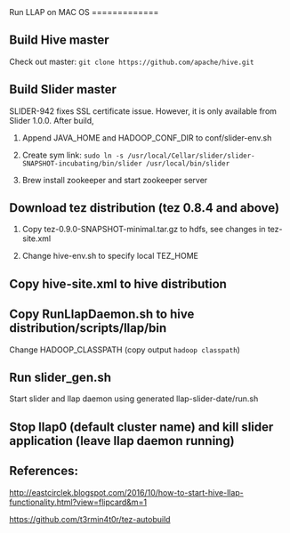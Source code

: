 <snippet>
  <content>
Run LLAP on MAC OS
=============

## Build Hive master 
Check out master: `git clone https://github.com/apache/hive.git`
## Build Slider master
SLIDER-942 fixes SSL certificate issue. However, it is only available from Slider 1.0.0. After build,

1. Append JAVA_HOME and HADOOP_CONF_DIR to conf/slider-env.sh

2. Create sym link: `sudo ln -s /usr/local/Cellar/slider/slider-SNAPSHOT-incubating/bin/slider /usr/local/bin/slider` 

3. Brew install zookeeper and start zookeeper server

## Download tez distribution (tez 0.8.4 and above)

1. Copy tez-0.9.0-SNAPSHOT-minimal.tar.gz to hdfs, see changes in tez-site.xml

2. Change hive-env.sh to specify local TEZ_HOME

## Copy hive-site.xml to hive distribution

## Copy RunLlapDaemon.sh to hive distribution/scripts/llap/bin

Change HADOOP_CLASSPATH (copy output `hadoop classpath`)

## Run slider_gen.sh

Start slider and llap daemon using generated llap-slider-date/run.sh

## Stop llap0 (default cluster name) and kill slider application (leave llap daemon running)

## References:

http://eastcirclek.blogspot.com/2016/10/how-to-start-hive-llap-functionality.html?view=flipcard&m=1

https://github.com/t3rmin4t0r/tez-autobuild
 
  </content>
</snippet>
